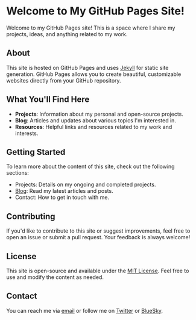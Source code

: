 # Welcome to My GitHub Pages Site!

Welcome to my GitHub Pages site! This is a space where I share my projects, ideas, and anything related to my work.

## About

This site is hosted on GitHub Pages and uses [Jekyll](https://jekyllrb.com/) for static site generation. GitHub Pages allows you to create beautiful, customizable websites directly from your GitHub repository.

## What You'll Find Here

- **Projects**: Information about my personal and open-source projects.
- **Blog**: Articles and updates about various topics I'm interested in.
- **Resources**: Helpful links and resources related to my work and interests.

## Getting Started

To learn more about the content of this site, check out the following sections:

- Projects: Details on my ongoing and completed projects.
- [Blog](hkitago.com): Read my latest articles and posts.
- Contact: How to get in touch with me.

## Contributing

If you'd like to contribute to this site or suggest improvements, feel free to open an issue or submit a pull request. Your feedback is always welcome!

## License

This site is open-source and available under the [MIT License](LICENSE). Feel free to use and modify the content as needed.

## Contact

You can reach me via [email](mailto:hkitago@gmail.com) or follow me on [Twitter](https://x.com/hkitago) or [BlueSky](https://bsky.app/profile/hkitago.bsky.social).
